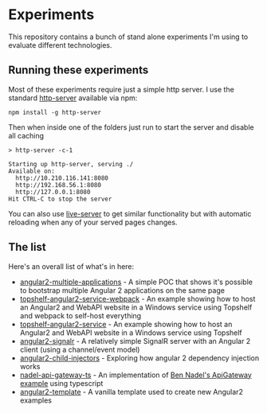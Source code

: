 # Experiments
This repository contains a bunch of stand alone experiments I'm using to evaluate different technologies.

## Running these experiments

Most of these experiments require just a simple http server. I use the standard [http-server](https://www.npmjs.com/package/http-server) available via npm:

```
npm install -g http-server
```

Then when inside one of the folders just run to start the server and disable all caching

```
> http-server -c-1

Starting up http-server, serving ./
Available on:
  http://10.210.116.141:8080
  http://192.168.56.1:8080
  http://127.0.0.1:8080
Hit CTRL-C to stop the server
```

You can also use [live-server](https://www.npmjs.com/package/live-server) to get similar functionality but with automatic reloading when any of your served pages changes.

## The list

Here's an overall list of what's in here:
- [angular2-multiple-applications](angular2-multiple-applications) - A simple POC that shows it's possible to bootstrap multiple Angular 2 applications on the same page
- [topshelf-angular2-service-webpack](topshelf-angular2-service-webpack) - An example showing how to host an Angular2 and WebAPI website in a Windows service using Topshelf and webpack to self-host everything
- [topshelf-angular2-service](topshelf-angular2-service) - An example showing how to host an Angular2 and WebAPI website in a Windows service using Topshelf
- [angular2-signalr](angular2-signalr) - A relatively simple SignalR server with an Angular 2 client (using a channel/event model)
- [angular2-child-injectors](angular2-child-injectors) - Exploring how angular 2 dependency injection works
- [nadel-api-gateway-ts](nadel-api-gateway-ts) - An implementation of [Ben Nadel's ApiGateway example](http://www.bennadel.com/blog/3047-creating-specialized-http-clients-in-angular-2-beta-8.htm) using typescript
- [angular2-template](angular2-template) - A vanilla template used to create new Angular2 examples
